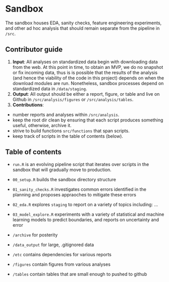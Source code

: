 # Sandbox

The sandbox houses EDA, sanity checks, feature engineering experiments, and other ad hoc analysis that should remain separate from the pipeline in `/src`.  

## Contributor guide

1. **Input**: All analyses on standardized data begin with downloading data from the web. At this point in time, to obtain an MVP, we do no snapshot or fix incoming data, thus is is possible that the results of the analysis (and hence the viability of the code in this project) depends on when the download modules are run. Nonetheless, sandbox processes depend on standardized data in `/data/staging`.   
2. **Output**: All output should be either a report, figure, or table and live on Github in `/src/analysis/figures` or `/src/analysis/tables`.
3. **Contributions**: 
  * number reports and analyses within `/src/analysis`.  
  * keep the root dir clean by ensuring that each script produces something useful, otherwise, archive it.    
  * strive to build functions `src/functions` that span scripts.  
  * keep track of scripts in the table of contents (below).  


## Table of contents

* `run.R` is an evolving pipeline script that iterates over scripts in the sandbox that will gradually move to production. 
* `00_setup.R` builds the sandbox directory structure  
* `01_sanity_checks.R` investigates common errors identified in the planning and proposes appraoches to mitigate these errors  
* `02_eda.R` explores `staging` to report on a variety of topics including: ...  
* `03_model_explore.R` experiments with a variety of statistical and machine learning models to predict boundaries, and reports on uncertainty and error 


* `/archive` for posterity  
* `/data_output` for large, .gitignored data  
* `/etc` contains dependencies for various reports  
* `/figures` contain figures from various analyses  
* `/tables` contain tables that are small enough to pushed to github  
 